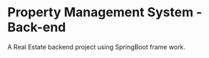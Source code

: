 # Property Management System - Back-end
A Real Estate backend project using SpringBoot frame work. 
